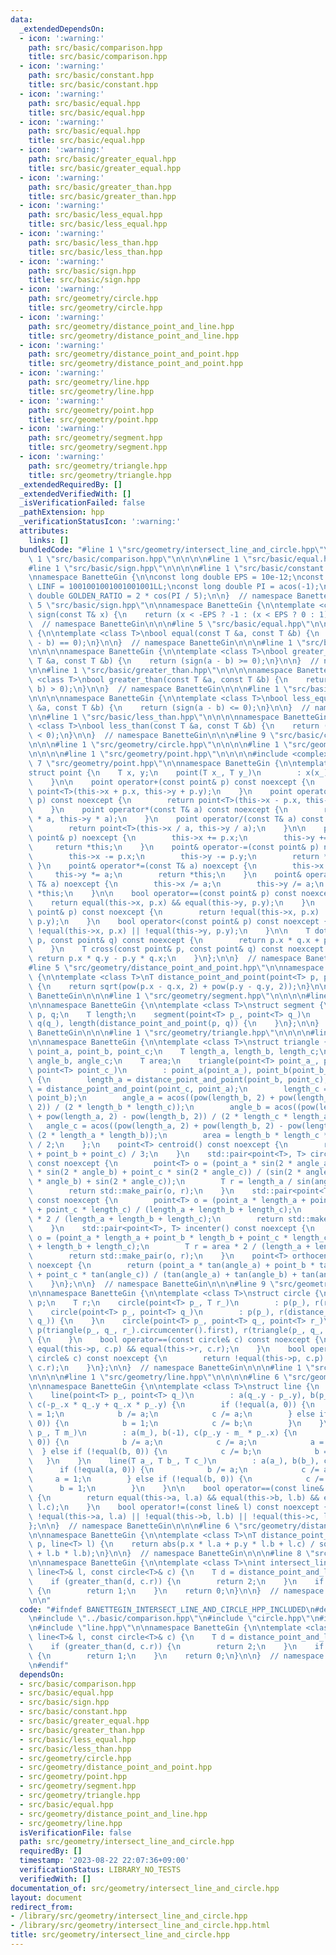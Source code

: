 ```yaml
---
data:
  _extendedDependsOn:
  - icon: ':warning:'
    path: src/basic/comparison.hpp
    title: src/basic/comparison.hpp
  - icon: ':warning:'
    path: src/basic/constant.hpp
    title: src/basic/constant.hpp
  - icon: ':warning:'
    path: src/basic/equal.hpp
    title: src/basic/equal.hpp
  - icon: ':warning:'
    path: src/basic/equal.hpp
    title: src/basic/equal.hpp
  - icon: ':warning:'
    path: src/basic/greater_equal.hpp
    title: src/basic/greater_equal.hpp
  - icon: ':warning:'
    path: src/basic/greater_than.hpp
    title: src/basic/greater_than.hpp
  - icon: ':warning:'
    path: src/basic/less_equal.hpp
    title: src/basic/less_equal.hpp
  - icon: ':warning:'
    path: src/basic/less_than.hpp
    title: src/basic/less_than.hpp
  - icon: ':warning:'
    path: src/basic/sign.hpp
    title: src/basic/sign.hpp
  - icon: ':warning:'
    path: src/geometry/circle.hpp
    title: src/geometry/circle.hpp
  - icon: ':warning:'
    path: src/geometry/distance_point_and_line.hpp
    title: src/geometry/distance_point_and_line.hpp
  - icon: ':warning:'
    path: src/geometry/distance_point_and_point.hpp
    title: src/geometry/distance_point_and_point.hpp
  - icon: ':warning:'
    path: src/geometry/line.hpp
    title: src/geometry/line.hpp
  - icon: ':warning:'
    path: src/geometry/point.hpp
    title: src/geometry/point.hpp
  - icon: ':warning:'
    path: src/geometry/segment.hpp
    title: src/geometry/segment.hpp
  - icon: ':warning:'
    path: src/geometry/triangle.hpp
    title: src/geometry/triangle.hpp
  _extendedRequiredBy: []
  _extendedVerifiedWith: []
  _isVerificationFailed: false
  _pathExtension: hpp
  _verificationStatusIcon: ':warning:'
  attributes:
    links: []
  bundledCode: "#line 1 \"src/geometry/intersect_line_and_circle.hpp\"\n\n\n\n#line\
    \ 1 \"src/basic/comparison.hpp\"\n\n\n\n#line 1 \"src/basic/equal.hpp\"\n\n\n\n\
    #line 1 \"src/basic/sign.hpp\"\n\n\n\n#line 1 \"src/basic/constant.hpp\"\n\n\n\
    \nnamespace BanetteGin {\n\nconst long double EPS = 10e-12;\nconst long long int\
    \ LINF = 1001001001001001001LL;\nconst long double PI = acos(-1);\nconst long\
    \ double GOLDEN_RATIO = 2 * cos(PI / 5);\n\n}  // namespace BanetteGin\n\n\n#line\
    \ 5 \"src/basic/sign.hpp\"\n\nnamespace BanetteGin {\n\ntemplate <class T>\nint\
    \ sign(const T& x) {\n    return (x < -EPS ? -1 : (x < EPS ? 0 : 1));\n}\n\n}\
    \  // namespace BanetteGin\n\n\n#line 5 \"src/basic/equal.hpp\"\n\nnamespace BanetteGin\
    \ {\n\ntemplate <class T>\nbool equal(const T &a, const T &b) {\n    return (sign(a\
    \ - b) == 0);\n}\n\n}  // namespace BanetteGin\n\n\n#line 1 \"src/basic/greater_equal.hpp\"\
    \n\n\n\nnamespace BanetteGin {\n\ntemplate <class T>\nbool greater_equal(const\
    \ T &a, const T &b) {\n    return (sign(a - b) >= 0);\n}\n\n}  // namespace BanetteGin\n\
    \n\n#line 1 \"src/basic/greater_than.hpp\"\n\n\n\nnamespace BanetteGin {\n\ntemplate\
    \ <class T>\nbool greater_than(const T &a, const T &b) {\n    return (sign(a -\
    \ b) > 0);\n}\n\n}  // namespace BanetteGin\n\n\n#line 1 \"src/basic/less_equal.hpp\"\
    \n\n\n\nnamespace BanetteGin {\n\ntemplate <class T>\nbool less_equal(const T\
    \ &a, const T &b) {\n    return (sign(a - b) <= 0);\n}\n\n}  // namespace BanetteGin\n\
    \n\n#line 1 \"src/basic/less_than.hpp\"\n\n\n\nnamespace BanetteGin {\n\ntemplate\
    \ <class T>\nbool less_than(const T &a, const T &b) {\n    return (sign(a - b)\
    \ < 0);\n}\n\n}  // namespace BanetteGin\n\n\n#line 9 \"src/basic/comparison.hpp\"\
    \n\n\n#line 1 \"src/geometry/circle.hpp\"\n\n\n\n#line 1 \"src/geometry/distance_point_and_point.hpp\"\
    \n\n\n\n#line 1 \"src/geometry/point.hpp\"\n\n\n\n#include <complex>\n\n#line\
    \ 7 \"src/geometry/point.hpp\"\n\nnamespace BanetteGin {\n\ntemplate <class T>\n\
    struct point {\n    T x, y;\n    point(T x_, T y_)\n        : x(x_), y(y_) {\n\
    \    }\n\n    point operator+(const point& p) const noexcept {\n        return\
    \ point<T>(this->x + p.x, this->y + p.y);\n    }\n    point operator-(const point&\
    \ p) const noexcept {\n        return point<T>(this->x - p.x, this->y - p.y);\n\
    \    }\n    point operator*(const T& a) const noexcept {\n        return point<T>(this->x\
    \ * a, this->y * a);\n    }\n    point operator/(const T& a) const noexcept {\n\
    \        return point<T>(this->x / a, this->y / a);\n    }\n\n    point& operator+=(const\
    \ point& p) noexcept {\n        this->x += p.x;\n        this->y += p.y;\n   \
    \     return *this;\n    }\n    point& operator-=(const point& p) noexcept {\n\
    \        this->x -= p.x;\n        this->y -= p.y;\n        return *this;\n   \
    \ }\n    point& operator*=(const T& a) noexcept {\n        this->x *= a;\n   \
    \     this->y *= a;\n        return *this;\n    }\n    point& operator/=(const\
    \ T& a) noexcept {\n        this->x /= a;\n        this->y /= a;\n        return\
    \ *this;\n    }\n\n    bool operator==(const point& p) const noexcept {\n    \
    \    return equal(this->x, p.x) && equal(this->y, p.y);\n    }\n    bool operator!=(const\
    \ point& p) const noexcept {\n        return !equal(this->x, p.x) || !equal(this->y,\
    \ p.y);\n    }\n    bool operator<(const point& p) const noexcept {\n        return\
    \ !equal(this->x, p.x) || !equal(this->y, p.y);\n    }\n\n    T dot(const point&\
    \ p, const point& q) const noexcept {\n        return p.x * q.x + p.y * q.y;\n\
    \    }\n    T cross(const point& p, const point& q) const noexcept {\n       \
    \ return p.x * q.y - p.y * q.x;\n    }\n};\n\n}  // namespace BanetteGin\n\n\n\
    #line 5 \"src/geometry/distance_point_and_point.hpp\"\n\nnamespace BanetteGin\
    \ {\n\ntemplate <class T>\nT distance_point_and_point(point<T> p, point<T> q)\
    \ {\n    return sqrt(pow(p.x - q.x, 2) + pow(p.y - q.y, 2));\n}\n\n}  // namespace\
    \ BanetteGin\n\n\n#line 1 \"src/geometry/segment.hpp\"\n\n\n\n#line 6 \"src/geometry/segment.hpp\"\
    \n\nnamespace BanetteGin {\n\ntemplate <class T>\nstruct segment {\n    point<T>\
    \ p, q;\n    T length;\n    segment(point<T> p_, point<T> q_)\n        : p(p_),\
    \ q(q_), length(distance_point_and_point(p, q)) {\n    }\n};\n\n}  // namespace\
    \ BanetteGin\n\n\n#line 1 \"src/geometry/triangle.hpp\"\n\n\n\n#line 8 \"src/geometry/triangle.hpp\"\
    \n\nnamespace BanetteGin {\n\ntemplate <class T>\nstruct triangle {\n    point<T>\
    \ point_a, point_b, point_c;\n    T length_a, length_b, length_c;\n    T angle_a,\
    \ angle_b, angle_c;\n    T area;\n    triangle(point<T> point_a_, point<T> point_b_,\
    \ point<T> point_c_)\n        : point_a(point_a_), point_b(point_b_), point_c(point_c_)\
    \ {\n        length_a = distance_point_and_point(point_b, point_c);\n        length_b\
    \ = distance_point_and_point(point_c, point_a);\n        length_c = distance_point_and_point(point_a,\
    \ point_b);\n        angle_a = acos((pow(length_b, 2) + pow(length_c, 2) - pow(length_a,\
    \ 2)) / (2 * length_b * length_c));\n        angle_b = acos((pow(length_c, 2)\
    \ + pow(length_a, 2) - pow(length_b, 2)) / (2 * length_c * length_a));\n     \
    \   angle_c = acos((pow(length_a, 2) + pow(length_b, 2) - pow(length_c, 2)) /\
    \ (2 * length_a * length_b));\n        area = length_b * length_c * sin(angle_a)\
    \ / 2;\n    };\n    point<T> centroid() const noexcept {\n        return (point_a\
    \ + point_b + point_c) / 3;\n    }\n    std::pair<point<T>, T> circumcenter()\
    \ const noexcept {\n        point<T> o = (point_a * sin(2 * angle_a) + point_b\
    \ * sin(2 * angle_b) + point_c * sin(2 * angle_c)) / (sin(2 * angle_a) + sin(2\
    \ * angle_b) + sin(2 * angle_c));\n        T r = length_a / sin(angle_a) / 2;\n\
    \        return std::make_pair(o, r);\n    }\n    std::pair<point<T>, T> incenter()\
    \ const noexcept {\n        point<T> o = (point_a * length_a + point_b * length_b\
    \ + point_c * length_c) / (length_a + length_b + length_c);\n        T r = area\
    \ * 2 / (length_a + length_b + length_c);\n        return std::make_pair(o, r);\n\
    \    }\n    std::pair<point<T>, T> incenter() const noexcept {\n        point<T>\
    \ o = (point_a * length_a + point_b * length_b + point_c * length_c) / (length_a\
    \ + length_b + length_c);\n        T r = area * 2 / (length_a + length_b + length_c);\n\
    \        return std::make_pair(o, r);\n    }\n    point<T> orthocenter() const\
    \ noexcept {\n        return (point_a * tan(angle_a) + point_b * tan(angle_b)\
    \ + point_c * tan(angle_c)) / (tan(angle_a) + tan(angle_b) + tan(angle_c));\n\
    \    }\n};\n\n}  // namespace BanetteGin\n\n\n#line 9 \"src/geometry/circle.hpp\"\
    \n\nnamespace BanetteGin {\n\ntemplate <class T>\nstruct circle {\n    point<T>\
    \ p;\n    T r;\n    circle(point<T> p_, T r_)\n        : p(p_), r(r_) {\n    }\n\
    \    circle(point<T> p_, point<T> q_)\n        : p(p_), r(distance_point_and_point(p_,\
    \ q_)) {\n    }\n    circle(point<T> p_, point<T> q_, point<T> r_)\n        :\
    \ p(triangle(p_, q_, r_).circumcenter().first), r(triangle(p_, q_, r_).circumcenter().second)\
    \ {\n    }\n    bool operator==(const circle& c) const noexcept {\n        return\
    \ equal(this->p, c.p) && equal(this->r, c.r);\n    }\n    bool operator!=(const\
    \ circle& c) const noexcept {\n        return !equal(this->p, c.p) || !equal(this->r,\
    \ c.r);\n    }\n};\n\n}  // namespace BanetteGin\n\n\n#line 1 \"src/geometry/distance_point_and_line.hpp\"\
    \n\n\n\n#line 1 \"src/geometry/line.hpp\"\n\n\n\n#line 6 \"src/geometry/line.hpp\"\
    \n\nnamespace BanetteGin {\n\ntemplate <class T>\nstruct line {\n    T a, b, c;\n\
    \    line(point<T> p_, point<T> q_)\n        : a(q_.y - p_.y), b(p_.x - q_.x),\
    \ c(-p_.x * q_.y + q_.x * p_.y) {\n        if (!equal(a, 0)) {\n            a\
    \ = 1;\n            b /= a;\n            c /= a;\n        } else if (!equal(b,\
    \ 0)) {\n            b = 1;\n            c /= b;\n        }\n    }\n    line(point<T>\
    \ p_, T m_)\n        : a(m_), b(-1), c(p_.y - m_ * p_.x) {\n        if (!equal(a,\
    \ 0)) {\n            b /= a;\n            c /= a;\n            a = 1;\n      \
    \  } else if (!equal(b, 0)) {\n            c /= b;\n            b = 1;\n     \
    \   }\n    }\n    line(T a_, T b_, T c_)\n        : a(a_), b(b_), c(c_) {\n  \
    \      if (!equal(a, 0)) {\n            b /= a;\n            c /= a;\n       \
    \     a = 1;\n        } else if (!equal(b, 0)) {\n            c /= b;\n      \
    \      b = 1;\n        }\n    }\n\n    bool operator==(const line& l) const noexcept\
    \ {\n        return equal(this->a, l.a) && equal(this->b, l.b) && equal(this->c,\
    \ l.c);\n    }\n    bool operator!=(const line& l) const noexcept {\n        return\
    \ !equal(this->a, l.a) || !equal(this->b, l.b) || !equal(this->c, l.c);\n    }\n\
    };\n\n}  // namespace BanetteGin\n\n\n#line 6 \"src/geometry/distance_point_and_line.hpp\"\
    \n\nnamespace BanetteGin {\n\ntemplate <class T>\nT distance_point_and_line(point<T>\
    \ p, line<T> l) {\n    return abs(p.x * l.a + p.y * l.b + l.c) / sqrt(l.a * l.a\
    \ + l.b * l.b);\n}\n\n}  // namespace BanetteGin\n\n\n#line 8 \"src/geometry/intersect_line_and_circle.hpp\"\
    \n\nnamespace BanetteGin {\n\ntemplate <class T>\nint intersect_line_and_circle(const\
    \ line<T>& l, const circle<T>& c) {\n    T d = distance_point_and_line(c.p, l);\n\
    \    if (greater_than(d, c.r)) {\n        return 2;\n    }\n    if (equal(d, c.r))\
    \ {\n        return 1;\n    }\n    return 0;\n}\n\n}  // namespace BanetteGin\n\
    \n\n"
  code: "#ifndef BANETTEGIN_INTERSECT_LINE_AND_CIRCLE_HPP_INCLUDED\n#define BANETTEGIN_INTERSECT_LINE_AND_CIRCLE_HPP_INCLUDED\n\
    \n#include \"../basic/comparison.hpp\"\n#include \"circle.hpp\"\n#include \"distance_point_and_line.hpp\"\
    \n#include \"line.hpp\"\n\nnamespace BanetteGin {\n\ntemplate <class T>\nint intersect_line_and_circle(const\
    \ line<T>& l, const circle<T>& c) {\n    T d = distance_point_and_line(c.p, l);\n\
    \    if (greater_than(d, c.r)) {\n        return 2;\n    }\n    if (equal(d, c.r))\
    \ {\n        return 1;\n    }\n    return 0;\n}\n\n}  // namespace BanetteGin\n\
    \n#endif"
  dependsOn:
  - src/basic/comparison.hpp
  - src/basic/equal.hpp
  - src/basic/sign.hpp
  - src/basic/constant.hpp
  - src/basic/greater_equal.hpp
  - src/basic/greater_than.hpp
  - src/basic/less_equal.hpp
  - src/basic/less_than.hpp
  - src/geometry/circle.hpp
  - src/geometry/distance_point_and_point.hpp
  - src/geometry/point.hpp
  - src/geometry/segment.hpp
  - src/geometry/triangle.hpp
  - src/basic/equal.hpp
  - src/geometry/distance_point_and_line.hpp
  - src/geometry/line.hpp
  isVerificationFile: false
  path: src/geometry/intersect_line_and_circle.hpp
  requiredBy: []
  timestamp: '2023-08-22 22:07:36+09:00'
  verificationStatus: LIBRARY_NO_TESTS
  verifiedWith: []
documentation_of: src/geometry/intersect_line_and_circle.hpp
layout: document
redirect_from:
- /library/src/geometry/intersect_line_and_circle.hpp
- /library/src/geometry/intersect_line_and_circle.hpp.html
title: src/geometry/intersect_line_and_circle.hpp
---
```

